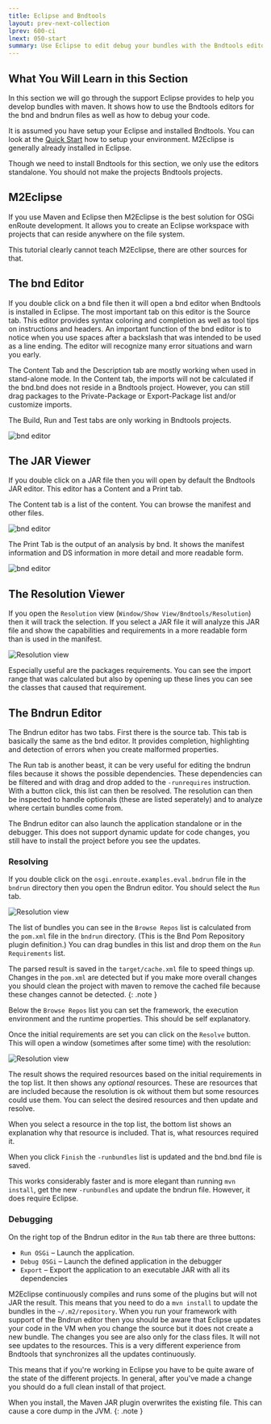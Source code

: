 ```yaml
---
title: Eclipse and Bndtools
layout: prev-next-collection
lprev: 600-ci
lnext: 050-start
summary: Use Eclipse to edit debug your bundles with the Bndtools editors
---
```


## What You Will Learn in this Section

In this section we will go through the support Eclipse provides to help you
develop bundles with maven. It shows how to use the Bndtools editors for 
the bnd and bndrun files as well as how to debug your code.

It is assumed you have setup your Eclipse and installed Bndtools. You can
look at the [Quick Start](/qs/100-prerequisites.html) how to setup your
environment. M2Eclipse is generally already installed in Eclipse.

Though we need to install Bndtools for this section, we only use the editors
standalone. You should not make the projects Bndtools projects.

## M2Eclipse

If you use Maven and Eclipse then M2Eclipse is the best solution for OSGi
enRoute development. It allows you to create an Eclipse workspace with projects
that can reside anywhere on the file system. 

This tutorial clearly cannot teach M2Eclipse, there are other sources for that.

## The bnd Editor

If you double click on a bnd file then it will open a bnd editor when Bndtools is installed
in Eclipse. The most important tab on this editor is the Source tab. This editor
provides syntax coloring and completion as well as tool tips on instructions and
headers. An important function of the bnd editor is to notice when you use
spaces after a backslash that was intended to be used as a line ending. The 
editor will recognize many error situations and warn you early.

The Content Tab and the Description tab are mostly working when used in stand-alone
mode. In the Content tab, the imports will not be calculated if the bnd.bnd does
not reside in a Bndtools project. However, you can still drag packages to the
Private-Package or Export-Package list and/or customize imports. 

The Build, Run and Test tabs are only working in Bndtools projects. 

![bnd editor](img/bnd-editor.png)


## The JAR Viewer

If you double click on a JAR file then you will open by default the Bndtools
JAR editor. This editor has a Content and a Print tab.

The Content tab is a list of the content. You can browse the manifest and other files.

![bnd editor](img/jar-editor-content.png)

The Print Tab is the output of an analysis by bnd. It shows the manifest information
and DS information in more detail and more readable form.

![bnd editor](img/jar-editor-print.png)

## The Resolution Viewer

If you open the `Resolution` view (`Window/Show View/Bndtools/Resolution`) then
it will track the selection. If you select a JAR file it will analyze this 
JAR file and show the capabilities and requirements in a more readable form than
is used in the manifest.

![Resolution view](img/resolution.png)

Especially useful are the packages requirements. You can see the import range
that was calculated but also by opening up these lines you 
can see the classes that caused that requirement.

## The Bndrun Editor

The Bndrun editor has two tabs. First there is the source tab. This tab is
basically the same as the bnd editor. It provides completion, highlighting
and detection of errors when you create malformed properties.

The Run tab is another beast, it can be very useful for editing the bndrun
files because it shows the possible dependencies. These dependencies can be
filtered and with drag and drop added to the `-runrequires` instruction.
With a button click, this list can then be resolved. The resolution can then
be inspected to handle optionals (these are listed seperately) and to analyze
where certain bundles come from. 

The Bndrun editor can also launch the application standalone or in the debugger.
This does not support dynamic update for code changes, you still have to install
the project before you see the updates.

### Resolving

If you double click on the `osgi.enroute.examples.eval.bndrun` file in the `bndrun`
directory then you open the Bndrun editor. You should select the `Run` tab.

![Resolution view](img/bndrun-editor.png)

The list of bundles you can see in the `Browse Repos` list is calculated from the
`pom.xml` file in the `bndrun` directory. (This is the Bnd Pom Repository plugin
definition.) You can drag bundles in this list and drop them on the `Run Requirements`
list. 

The parsed result is saved in the `target/cache.xml` file
to speed things up. Changes in the `pom.xml` are detected but if you make more
overall changes you should clean the project with maven to remove the cached
file because these changes cannot be detected.
{: .note }

Below the `Browse Repos` list you can set the framework, the execution environment
and the runtime properties. This should be self explanatory.

Once the initial requirements are set you can click on the `Resolve` button. 
This will open a window (sometimes after some time) with the resolution:

![Resolution view](img/resolution-result.png)

The result shows the required resources based on the initial requirements in the
top list. It then shows any _optional_ resources. These are resources that are included
because the resolution is ok without them but some resources could use them. You
can select the desired resources and then update and resolve.

When you select a resource in the top list, the bottom list shows an explanation
why that resource is included. That is, what resources required it.

When you click `Finish` the `-runbundles` list is updated and the bnd.bnd file
is saved.

This works considerably faster and is more elegant than running `mvn install`,
get the new `-runbundles` and update the bndrun file. However, it does require
Eclipse.

### Debugging

On the right top of the Bndrun editor in the `Run` tab there are three buttons:

* `Run OSGi` – Launch the application.
* `Debug OSGi` – Launch the defined application in the debugger
* `Export` – Export the application to an executable JAR with all its dependencies

M2Eclipse continuously compiles and runs some of the plugins but will not
JAR the result. This means that you need to do a `mvn install` to update the
bundles in the `~/.m2/repository`. When you run your framework with support
of the Bndrun editor then you should be aware that Eclipse updates your code
in the VM when you change the source but it does not create a new bundle. The changes
you see are also only for the class files. It will not see updates to the
resources. This is a very different experience from Bndtools that synchronizes all
the updates continuously.

This means that if you're working in Eclipse you have to be quite aware of the
state of the different projects. In general, after you've made a change you should
do a full clean install of that project. 

When you install, the Maven JAR plugin overwrites the existing file. This can
cause a core dump in the JVM.
{: .note }
  

[M2Eclipse]: http://www.eclipse.org/m2e/
 